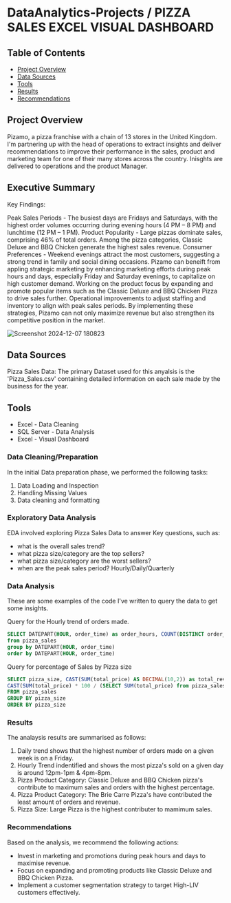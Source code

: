 # DataAnalytics-Projects / PIZZA SALES EXCEL VISUAL DASHBOARD 

## Table of Contents

- [Project Overview](#project-overview)
- [Data Sources](#data-sources)
- [Tools](#tools)
- [Results](#results)
- [Recommendations](#recommendations)

   

## Project Overview 

 Pizamo, a pizza franchise with a chain of 13 stores in the United Kingdom. I'm partnering up with the head of operations to extract insights and deliver recommendations to improve their performance in the sales, product and marketing team for one of their many stores across the country. Inisghts are delivered to operations and the product Manager.

 ## Executive Summary 
Key Findings:

Peak Sales Periods - The busiest days are Fridays and Saturdays, with the highest order volumes occurring during evening hours (4 PM – 8 PM) and lunchtime (12 PM – 1 PM).
Product Popularity - Large pizzas dominate sales, comprising 46% of total orders. Among the pizza categories, Classic Deluxe and BBQ Chicken generate the highest sales revenue.
Consumer Preferences - Weekend evenings attract the most customers, suggesting a strong trend in family and social dining occasions.
Pizamo can beneift from appling strategic marketing by enhancing marketing efforts during peak hours and days, especially Friday and Saturday evenings, to capitalize on high customer demand. Working on the product focus by expanding and promote popular items such as the Classic Deluxe and BBQ Chicken Pizza to drive sales further. Operational improvements to adjust staffing and inventory to align with peak sales periods.
By implementing these strategies, Pizamo can not only maximize revenue but also strengthen its competitive position in the market.

![Screenshot 2024-12-07 180823](https://github.com/user-attachments/assets/fd716e3d-b1b2-4878-859c-6a17b9442bd9)




## Data Sources

Pizza Sales Data: The primary Dataset used for this anyalsis is the 'Pizza_Sales.csv' containing detailed information on each sale made by the business for the year.

## Tools

- Excel - Data Cleaning
- SQL Server - Data Analysis
- Excel - Visual Dashboard


### Data Cleaning/Preparation

In the initial Data preparation phase, we performed the following tasks:
1. Data Loading and Inspection
2. Handling Missing Values
3. Data cleaning and formatting


### Exploratory Data Analysis

EDA involved exploring Pizza Sales Data to answer Key questions, such as:
- what is the overall sales trend?
- what pizza size/category are the top sellers?
- what pizza size/category are the worst sellers?
-  when are the peak sales period? Hourly/Daily/Quarterly

### Data Analysis 

These are some examples of the code I've written to query the data to get some insights.

Query for the Hourly trend of orders made.

```sql
SELECT DATEPART(HOUR, order_time) as order_hours, COUNT(DISTINCT order_id) as total_orders
from pizza_sales
group by DATEPART(HOUR, order_time)
order by DATEPART(HOUR, order_time)
```

Query for percentage of Sales by Pizza size

```sql 
SELECT pizza_size, CAST(SUM(total_price) AS DECIMAL(10,2)) as total_revenue,
CAST(SUM(total_price) * 100 / (SELECT SUM(total_price) from pizza_sales) AS DECIMAL(10,2)) AS PCT
FROM pizza_sales
GROUP BY pizza_size
ORDER BY pizza_size
```


### Results   

The analaysis results are summarised as follows:
1. Daily trend shows that the highest number of orders made on a given week is on a Friday.
2. Hourly Trend indentified and shows the most pizza's sold on a given day is around 12pm-1pm & 4pm-8pm.
3. Pizza Product Category: Classic Deluxe and BBQ Chicken pizza's contribute to maximum sales and orders with the highest percentage.
4. Pizza Product Category: The Brie Carre Pizza's have contributed the least amount of orders and revenue.
5. Pizza Size: Large Pizza is the highest contributer to mamimum sales.

### Recommendations 

Based on the analysis, we recommend the following actions:
- Invest in marketing and promotions during peak hours and days to maximise revenue.
- Focus on expanding and promoting products like Classic Deluxe and BBQ Chicken Pizza.
- Implement a customer segmentation strategy to target High-LIV customers effectively.


  
